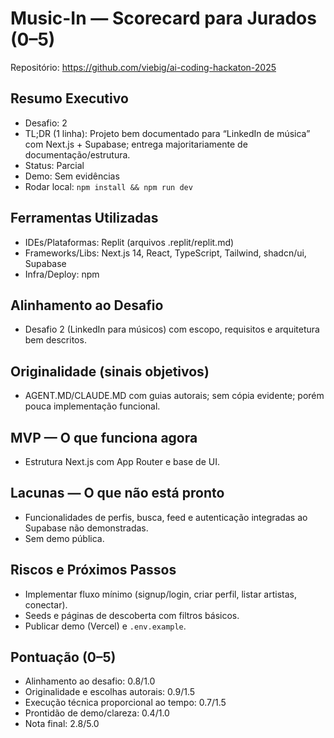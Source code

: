# Music-In — Scorecard para Jurados (0–5)

Repositório: https://github.com/viebig/ai-coding-hackaton-2025


## Resumo Executivo
- Desafio: 2
- TL;DR (1 linha): Projeto bem documentado para “LinkedIn de música” com Next.js + Supabase; entrega majoritariamente de documentação/estrutura.
- Status: Parcial
- Demo: Sem evidências
- Rodar local: `npm install && npm run dev`

## Ferramentas Utilizadas
- IDEs/Plataformas: Replit (arquivos .replit/replit.md)
- Frameworks/Libs: Next.js 14, React, TypeScript, Tailwind, shadcn/ui, Supabase
- Infra/Deploy: npm

## Alinhamento ao Desafio
- Desafio 2 (LinkedIn para músicos) com escopo, requisitos e arquitetura bem descritos.

## Originalidade (sinais objetivos)
- AGENT.MD/CLAUDE.MD com guias autorais; sem cópia evidente; porém pouca implementação funcional.

## MVP — O que funciona agora
- Estrutura Next.js com App Router e base de UI.

## Lacunas — O que não está pronto
- Funcionalidades de perfis, busca, feed e autenticação integradas ao Supabase não demonstradas.
- Sem demo pública.

## Riscos e Próximos Passos
- Implementar fluxo mínimo (signup/login, criar perfil, listar artistas, conectar).
- Seeds e páginas de descoberta com filtros básicos.
- Publicar demo (Vercel) e `.env.example`.

## Pontuação (0–5)
- Alinhamento ao desafio: 0.8/1.0
- Originalidade e escolhas autorais: 0.9/1.5
- Execução técnica proporcional ao tempo: 0.7/1.5
- Prontidão de demo/clareza: 0.4/1.0
- Nota final: 2.8/5.0

